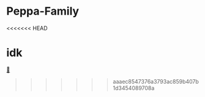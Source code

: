 # Peppa-Family
<<<<<<< HEAD

idk
=======
[🐷](https://www.youtube.com/watch?v=dQw4w9WgXcQ)
>>>>>>> aaaec8547376a3793ac859b407b1d3454089708a
